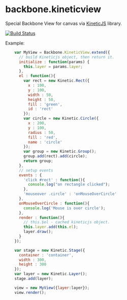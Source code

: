 backbone.kineticview
====================

Special Backbone View for canvas via [KineticJS](http://kineticjs.com/) library.

[![Build Status](https://travis-ci.org/slash-system/backbone.kineticview.svg)](https://travis-ci.org/slash-system/backbone.kineticview)

Example:

```javascript
    var MyView = Backbone.KineticView.extend({
      // build Kineticjs object, then return it.
      initialize : function(params) {
        this.layer = params.layer;
      },
      el : function(){
        var rect = new Kinetic.Rect({
          x : 100,
          y : 100,
          width : 50,
          height : 50,
          fill : 'green',
          id : 'rect'
        });
        var circle = new Kinetic.Circle({
          x : 200,
          y : 100,
          radius : 50,
          fill : 'red',
          name : 'circle'
        });
        var group = new Kinetic.Group();
        group.add(rect).add(circle);
        return group;
      },
      // setup events
      events : {
        'click #rect' : function(){
          console.log("on rectangle clicked");
        },
        'mouseover .circle' : 'onMouseOverCircle'
      },
      onMouseOverCircle : function(){
        console.log('Mouse is over circle');
      },
      render : function(){
        // this.$el - cached kineticjs object.
        this.layer.add(this.el);
        layer.draw();
      }
    });

    var stage = new Kinetic.Stage({
      container : 'container',
      width : 300,
      height : 300
    });
    var layer = new Kinetic.Layer();
    stage.add(layer);

    view = new MyView({layer:layer});
    view.render();
```
